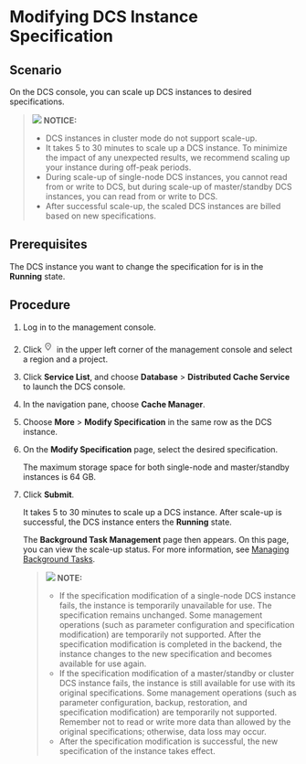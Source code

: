 # Modifying DCS Instance Specification<a name="EN-US_TOPIC_0237964723"></a>

## Scenario<a name="section28358649"></a>

On the DCS console, you can scale up DCS instances to desired specifications.

>![](/images/icon-notice.gif) **NOTICE:**   
>-   DCS instances in cluster mode do not support scale-up.  
>-   It takes 5 to 30 minutes to scale up a DCS instance. To minimize the impact of any unexpected results, we recommend scaling up your instance during off-peak periods.  
>-   During scale-up of single-node DCS instances, you cannot read from or write to DCS, but during scale-up of master/standby DCS instances, you can read from or write to DCS.  
>-   After successful scale-up, the scaled DCS instances are billed based on new specifications.  

## Prerequisites<a name="section53901255"></a>

The DCS instance you want to change the specification for is in the  **Running**  state.

## Procedure<a name="section15349251"></a>

1.  Log in to the management console.
2.  Click![](figures/icon-region.png)  in the upper left corner of the management console and select a region and a project.
3.  Click  **Service List**, and choose  **Database**  \>  **Distributed Cache Service**  to launch the DCS console.
4.  In the navigation pane, choose  **Cache Manager**.
5.  Choose  **More**  \>  **Modify Specification**  in the same row as the DCS instance.
6.  On the  **Modify Specification**  page, select the desired specification.

    The maximum storage space for both single-node and master/standby instances is 64 GB.

7.  Click  **Submit**.

    It takes 5 to 30 minutes to scale up a DCS instance. After scale-up is successful, the DCS instance enters the  **Running**  state.

    The  **Background Task Management**  page then appears. On this page, you can view the scale-up status. For more information, see  [Managing Background Tasks](managing-background-tasks.md).

    >![](/images/icon-note.gif) **NOTE:**   
    >-   If the specification modification of a single-node DCS instance fails, the instance is temporarily unavailable for use. The specification remains unchanged. Some management operations \(such as parameter configuration and specification modification\) are temporarily not supported. After the specification modification is completed in the backend, the instance changes to the new specification and becomes available for use again.  
    >-   If the specification modification of a master/standby or cluster DCS instance fails, the instance is still available for use with its original specifications. Some management operations \(such as parameter configuration, backup, restoration, and specification modification\) are temporarily not supported. Remember not to read or write more data than allowed by the original specifications; otherwise, data loss may occur.  
    >-   After the specification modification is successful, the new specification of the instance takes effect.  


